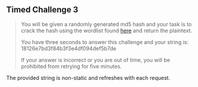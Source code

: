 Timed Challenge 3
-----------------

> You will be given a randomly generated md5 hash and your task is to crack
> the hash using the wordlist found [here](./data/words.txt) and return the
> plaintext.
>
> You have three seconds to answer this challenge and your string is:
> 18126e7bd3f84b3f3e4df094def5b7de
>
> If your answer is incorrect or you are out of time, you will be prohibited
> from retrying for five minutes.

The provided string is non-static and refreshes with each request.
